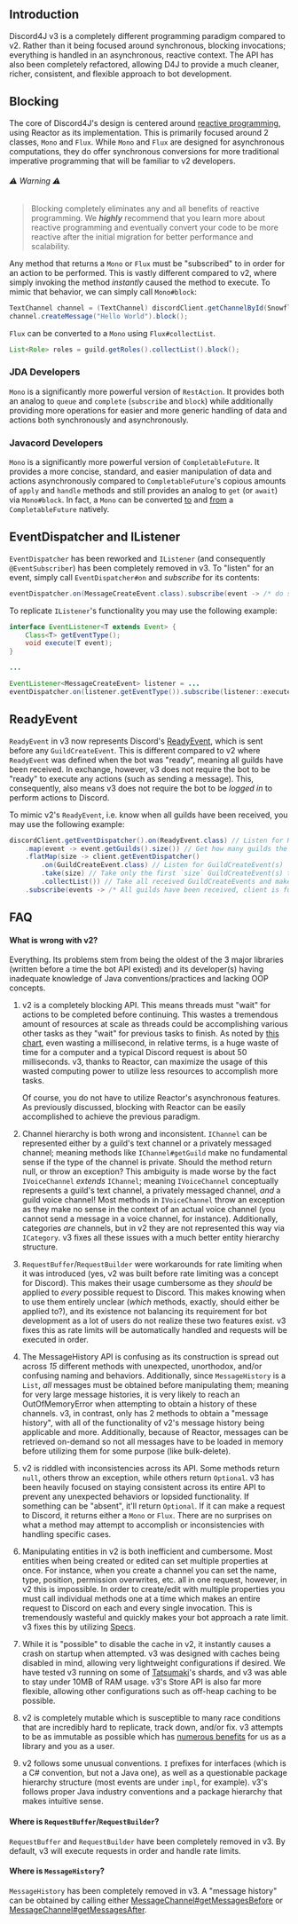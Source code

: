 ## Introduction
Discord4J v3 is a completely different programming paradigm compared to v2. Rather than it being focused around synchronous, blocking invocations; everything is handled in an asynchronous, reactive context. The API has also been completely refactored, allowing D4J to provide a much cleaner, richer, consistent, and flexible approach to bot development.

## Blocking
The core of Discord4J's design is centered around [reactive programming](Reactive-(Reactor)-Tutorial.md), using Reactor as its implementation. This is primarily focused around 2 classes, `Mono` and `Flux`. While `Mono` and `Flux` are designed for asynchronous computations, they do offer synchronous conversions for more traditional imperative programming that will be familiar to v2 developers.

###### ⚠️ Warning ⚠️
> Blocking completely eliminates any and all benefits of reactive programming. We ***highly*** recommend that you learn more about reactive programming and eventually convert your code to be more reactive after the initial migration for better performance and scalability.

Any method that returns a `Mono` or `Flux` must be "subscribed" to in order for an action to be performed. This is vastly different compared to v2, where simply invoking the method *instantly* caused the method to execute. To mimic that behavior, we can simply call `Mono#block`:

```java
TextChannel channel = (TextChannel) discordClient.getChannelById(Snowflake.of(1234567890L)).block();
channel.createMessage("Hello World").block();
```

`Flux` can be converted to a `Mono` using `Flux#collectList`.

```java
List<Role> roles = guild.getRoles().collectList().block();
```

### JDA Developers
`Mono` is a significantly more powerful version of `RestAction`. It provides both an analog to `queue` and `complete` (`subscribe` and `block`) while additionally providing more operations for easier and more generic handling of data and actions both synchronously and asynchronously.

### Javacord Developers
`Mono` is a significantly more powerful version of `CompletableFuture`. It provides a more concise, standard, and easier manipulation of data and actions asynchronously compared to `CompletableFuture`'s copious amounts of `apply` and `handle` methods and still provides an analog to `get` (or `await`) via `Mono#block`.  In fact, a `Mono` can be converted [to](https://projectreactor.io/docs/core/release/api/reactor/core/publisher/Mono.html#toFuture--) and [from](https://projectreactor.io/docs/core/release/api/reactor/core/publisher/Mono.html#fromFuture-java.util.concurrent.CompletableFuture-) a `CompletableFuture` natively.

## EventDispatcher and IListener
`EventDispatcher` has been reworked and `IListener` (and consequently `@EventSubscriber`) has been completely removed in v3. To "listen" for an event, simply call `EventDispatcher#on` and *subscribe* for its contents:

```java
eventDispatcher.on(MessageCreateEvent.class).subscribe(event -> /* do stuff */);
```

To replicate `IListener`'s functionality you may use the following example:

```java
interface EventListener<T extends Event> {
    Class<T> getEventType();
    void execute(T event);
}

...

EventListener<MessageCreateEvent> listener = ...
eventDispatcher.on(listener.getEventType()).subscribe(listener::execute);
```

## ReadyEvent
`ReadyEvent` in v3 now represents Discord's [ReadyEvent](https://discordapp.com/developers/docs/topics/gateway#ready), which is sent before any `GuildCreateEvent`. This is different compared to v2 where `ReadyEvent` was defined when the bot was "ready", meaning all guilds have been received. In exchange, however, v3 does not require the bot to be "ready" to execute any actions (such as sending a message). This, consequently, also means v3 does not require the bot to be *logged in* to perform actions to Discord.

To mimic v2's `ReadyEvent`, i.e. know when all guilds have been received, you may use the following example:

```java
discordClient.getEventDispatcher().on(ReadyEvent.class) // Listen for ReadyEvent(s)
    .map(event -> event.getGuilds().size()) // Get how many guilds the bot is in
    .flatMap(size -> client.getEventDispatcher()
        .on(GuildCreateEvent.class) // Listen for GuildCreateEvent(s)
        .take(size) // Take only the first `size` GuildCreateEvent(s) to be received
        .collectList()) // Take all received GuildCreateEvents and make it a List
    .subscribe(events -> /* All guilds have been received, client is fully connected */);
```

## FAQ
#### What is wrong with v2?
Everything. Its problems stem from being the oldest of the 3 major libraries (written before a time the bot API existed) and its developer(s) having inadequate knowledge of Java conventions/practices and lacking OOP concepts.

1. v2 is a completely blocking API. This means threads must "wait" for actions to be completed before continuing. This wastes a tremendous amount of resources at scale as threads could be accomplishing various other tasks as they "wait" for previous tasks to finish. As noted by [this chart](https://i.imgur.com/dioE0Fh.png), even wasting a millisecond, in relative terms, is a huge waste of time for a computer and a typical Discord request is about 50 milliseconds. v3, thanks to Reactor, can maximize the usage of this wasted computing power to utilize less resources to accomplish more tasks.

   Of course, you do not have to utilize Reactor's asynchronous features. As previously discussed, blocking with Reactor can be easily accomplished to achieve the previous paradigm.

2. Channel hierarchy is both wrong and inconsistent. `IChannel` can be represented either by a guild's text channel or a privately messaged channel; meaning methods like `IChannel#getGuild` make no fundamental sense if the type of the channel is private. Should the method return null, or throw an exception? This ambiguity is made worse by the fact `IVoiceChannel` *extends* `IChannel`; meaning `IVoiceChannel` conceptually represents a guild's text channel, a privately messaged channel, *and* a guild voice channel! Most methods in `IVoiceChannel` throw an exception as they make no sense in the context of an actual voice channel (you cannot send a message in a voice channel, for instance). Additionally, categories *are* channels, but in v2 they are not represented this way via `ICategory`. v3 fixes all these issues with a much better entity hierarchy structure.

3. `RequestBuffer`/`RequestBuilder` were workarounds for rate limiting when it was introduced (yes, v2 was built before rate limiting was a concept for Discord). This makes their usage cumbersome as they *should* be applied to *every* possible request to Discord. This makes knowing when to use them entirely unclear (*which* methods, exactly, should either be applied to?), and its existence not balancing its requirement for bot development as a lot of users do not realize these two features exist. v3 fixes this as rate limits will be automatically handled and requests will be executed in order.

4. The MessageHistory API is confusing as its construction is spread out across *15* different methods with unexpected, unorthodox, and/or confusing naming and behaviors. Additionally, since `MessageHistory` is a `List`, *all* messages must be obtained before manipulating them; meaning for very large message histories, it is very likely to reach an OutOfMemoryError when attempting to obtain a history of these channels. v3, in contrast, only has 2 methods to obtain a "message history", with all of the functionality of v2's message history being applicable and more. Additionally, because of Reactor, messages can be retrieved on-demand so not all messages have to be loaded in memory before utilizing them for some purpose (like bulk-delete).

5. v2 is riddled with inconsistencies across its API. Some methods return `null`, others throw an exception, while others return `Optional`. v3 has been heavily focused on staying consistent across its entire API to prevent any unexpected behaviors or lopsided functionality. If something can be "absent", it'll return `Optional`. If it can make a request to Discord, it returns either a `Mono` or `Flux`. There are no surprises on what a method may attempt to accomplish or inconsistencies with handling specific cases.

6. Manipulating entities in v2 is both inefficient and cumbersome. Most entities when being created or edited can set multiple properties at once. For instance, when you create a channel you can set the name, type, position, permission overwrites, etc. all in one request, however, in v2 this is impossible. In order to create/edit with multiple properties you must call individual methods one at a time which makes an entire request to Discord on each and every single invocation. This is tremendously wasteful and quickly makes your bot approach a rate limit. v3 fixes this by utilizing [Specs](Specs.md).

7. While it is "possible" to disable the cache in v2, it instantly causes a crash on startup when attempted. v3 was designed with caches being disabled in mind, allowing very lightweight configurations if desired. We have tested v3 running on some of [Tatsumaki](https://tatsumaki.xyz/)'s shards, and v3 was able to stay under 10MB of RAM usage. v3's Store API is also far more flexible, allowing other configurations such as off-heap caching to be possible.

8. v2 is completely mutable which is susceptible to many race conditions that are incredibly hard to replicate, track down, and/or fix. v3 attempts to be as immutable as possible which has [numerous benefits](https://www.ibm.com/developerworks/library/j-ft4/index.html) for us as a library and you as a user.

9. v2 follows some unusual conventions. `I` prefixes for interfaces (which is a C# convention, but not a Java one), as well as a questionable package hierarchy structure (most events are under `impl`, for example). v3's follows proper Java industry conventions and a package hierarchy that makes intuitive sense.

#### Where is `RequestBuffer`/`RequestBuilder`?
`RequestBuffer` and `RequestBuilder` have been completely removed in v3. By default, v3 will execute requests in order and handle rate limits.

#### Where is `MessageHistory`?
`MessageHistory` has been completely removed in v3. A "message history" can be obtained by calling either [MessageChannel#getMessagesBefore](https://jitpack.io/com/discord4j/discord4j/discord4j-core/v3-SNAPSHOT/javadoc/discord4j/core/object/entity/MessageChannel.html#getMessagesBefore-discord4j.core.object.util.Snowflake-) or [MessageChannel#getMessagesAfter](https://jitpack.io/com/discord4j/discord4j/discord4j-core/v3-SNAPSHOT/javadoc/discord4j/core/object/entity/MessageChannel.html#getMessagesAfter-discord4j.core.object.util.Snowflake-).
